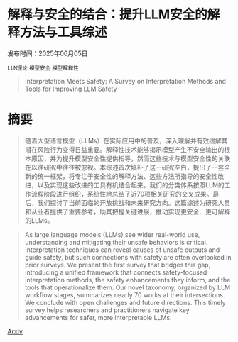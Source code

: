 # 解释与安全的结合：提升LLM安全的解释方法与工具综述

发布时间：2025年06月05日

`LLM理论` `模型安全` `模型解释性`

> Interpretation Meets Safety: A Survey on Interpretation Methods and Tools for Improving LLM Safety

# 摘要

> 随着大型语言模型（LLMs）在实际应用中的普及，深入理解并有效缓解其潜在风险行为变得日益重要。解释性技术能够揭示模型产生不安全输出的根本原因，并为提升模型安全性提供指导，然而这些技术与模型安全性的关联在以往研究中往往被忽视。本综述首次填补了这一研究空白，提出了一套全新的统一框架，将专注于安全性的解释方法、这些方法所指导的安全性改进，以及实现这些改进的工具有机结合起来。我们的分类体系按照LLM的工作流程阶段进行组织，系统性地总结了近70项相关研究的交叉成果。最后，我们探讨了当前面临的开放挑战和未来研究方向。这篇综述为研究人员和从业者提供了重要参考，助其把握关键进展，推动实现更安全、更可解释的LLMs。

> As large language models (LLMs) see wider real-world use, understanding and mitigating their unsafe behaviors is critical. Interpretation techniques can reveal causes of unsafe outputs and guide safety, but such connections with safety are often overlooked in prior surveys. We present the first survey that bridges this gap, introducing a unified framework that connects safety-focused interpretation methods, the safety enhancements they inform, and the tools that operationalize them. Our novel taxonomy, organized by LLM workflow stages, summarizes nearly 70 works at their intersections. We conclude with open challenges and future directions. This timely survey helps researchers and practitioners navigate key advancements for safer, more interpretable LLMs.

[Arxiv](https://arxiv.org/abs/2506.05451)